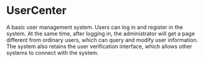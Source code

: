 # UserCenter
A basic user management system.
Users can log in and register in the system. At the same time, after logging in, the administrator will get a page different from ordinary users, which can query and modify user information.
The system also retains the user verification interface, which allows other systems to connect with the system.
